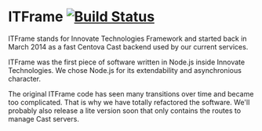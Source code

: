 # ITFrame [![Build Status](https://travis-ci.org/innovate-technologies/itframe.svg?branch=master)](https://travis-ci.com/innovate-technologies/itframe)

ITFrame stands for Innovate Technologies Framework
and started back in March 2014 as a fast Centova Cast backend used by our current services.

ITFrame was the first piece of software written in Node.js inside Innovate Technologies.
We chose Node.js for its extendability and asynchronious character.

The original ITFrame code has seen many transitions over time and became too complicated.
That is why we have totally refactored the software. We'll probably also release a lite version soon that only contains the routes to manage Cast servers.
